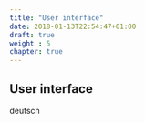 ```yaml
---
title: "User interface"
date: 2018-01-13T22:54:47+01:00
draft: true
weight : 5
chapter: true
---
```

## User interface
deutsch